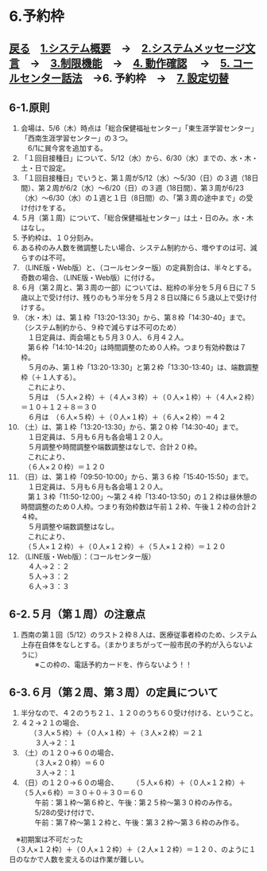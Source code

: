 # 6.予約枠  
## [戻る](https://github.com/78tch/VaccineYoyaku)　[1.システム概要](https://github.com/78tch/VaccineYoyaku/blob/main/1About/1-1About.md)　→　[2.システムメッセージ文言](https://github.com/78tch/VaccineYoyaku/blob/main/2SystemMessage/2-1LINE.md)　→　[3.制限機能](https://github.com/78tch/VaccineYoyaku/blob/main/3Limit/3-1Limit.md)　→　[4. 動作確認](https://github.com/78tch/VaccineYoyaku/blob/main/4Check/4-1Check.md) 　→　[5. コールセンター話法](https://github.com/78tch/VaccineYoyaku/blob/main/5Callcenter/5-1Callcenter.md)　→6. 予約枠　→　[7. 設定切替](https://github.com/78tch/VaccineYoyaku/blob/main/7Operation/7-1Operation.md)  
## 6-1.原則  
1. 会場は、5/6（木）時点は「総合保健福祉センター」「東生涯学習センター」「西南生涯学習センター」の３つ。  
　6/1に巽今宮を追加する。  
2. 「１回目接種日」について、5/12（水）から、6/30（水）までの、水・木・土・日で設定。
3. 「１回目接種日」でいうと、第１周が5/12（水）〜5/30（日）の３週（18日間）、第２周が6/2（水）〜6/20（日）の３週（18日間）、第３周が6/23（水）〜6/30（水）の１週と１日（8日間）の、「第３周の途中まで」の受け付けをする。   
4. ５月（第１周）について、「総合保健福祉センター」は土・日のみ。水・木はなし。
5. 予約枠は、１０分刻み。
6. ある枠のみ人数を微調整したい場合、システム制約から、増やすのは可、減らすのは不可。  
7. （LINE版・Web版）と、（コールセンター版）の定員割合は、半々とする。奇数の場合、（LINE版・Web版）に付ける。
8. ６月（第２周と、第３周の一部）については、総枠の半分を５月６日に７５歳以上で受け付け、残りのもう半分を５月２８日以降に６５歳以上で受け付けする。  
9.  （水・木）は、第１枠「13:20-13:30」から、第８枠「14:30-40」まで。（システム制約から、９枠で減らすは不可のため）  
　１日定員は、両会場とも５月３０人、６月４２人。  
　第６枠「14:10-14:20」は時間調整のため０人枠。つまり有効枠数は７枠。  
　５月のみ、第１枠「13:20-13:30」と第２枠「13:30-13:40」は、端数調整枠（＋１人する）。  
　これにより、  
　５月は　（５人×２枠）＋（４人×３枠）＋（０人×１枠）＋（４人×２枠）＝１０＋１２＋８＝３０  
　６月は　（６人×５枠）＋（０人×１枠）＋（６人×２枠）＝４２  
10. （土）は、第１枠「13:20-13:30」から、第２０枠「14:30-40」まで。  
　１日定員は、５月も６月も各会場１２０人。  
　５月調整や時間調整や端数調整はなしで、合計２０枠。  
　これにより、  
　（６人×２０枠）＝１２０  
11. （日）は、第１枠「09:50-10:00」から、第３６枠「15:40-15:50」まで。  
　１日定員は、５月も６月も各会場１２０人。  
　第１３枠「11:50-12:00」〜第２４枠「13:40-13:50」の１２枠は昼休憩の時間調整のため０人枠。つまり有効枠数は午前１２枠、午後１２枠の合計２４枠。  
　５月調整や端数調整はなし。  
　これにより、  
　（５人×１２枠）＋（０人×１２枠）＋（５人×１２枠）＝１２０  
12. （LINE版・Web版）：（コールセンター版）  
　４人→２：２  
　５人→３：２  
　６人→３：３  
  
## 6-2.５月（第１周）の注意点
1. 西南の第１回（5/12）のラスト２枠８人は、医療従事者枠のため、システム上存在自体をなしとする。（まかりまちがって一般市民の予約が入らないように）  
　　※この枠の、電話予約カードを、作らないよう！！
  
## 6-3.６月（第２周、第３周）の定員について  
1. 半分なので、４２のうち２１、１２０のうち６０受け付ける、ということ。  
2. ４２→２１の場合、  
　 （３人×５枠）＋（０人×１枠）＋（３人×２枠）＝２１  
　　３人→２：１  
3. （土）の１２０→６０の場合、  
　　（３人×２０枠）＝６０  
　　３人→２：１  
4. （日）の１２０→６０の場合、  　
　（５人×６枠）＋（０人×１２枠）＋（５人×６枠）＝３０＋０＋３０＝６０  
　　午前：第１枠〜第６枠と、午後：第２５枠〜第３０枠のみ作る。  
　　5/28の受け付けで、  
　　午前：第７枠〜第１２枠と、午後：第３２枠〜第３６枠のみ作る。  
  
　※初期案は不可だった    
　（３人×１２枠）＋（０人×１２枠）＋（２人×１２枠）＝１２０、のように１日のなかで人数を変えるのは作業が難しい。  



